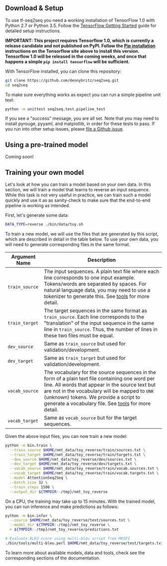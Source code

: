 ## Download & Setup

To use tf-seq2seq you need a working installation of TensorFlow 1.0 with
Python 2.7 or Python 3.5. Follow the [TensorFlow Getting Started](https://www.tensorflow.org/versions/r1.0/get_started/os_setup)
guide for detailed setup instructions.

**IMPORTANT: This project requires Tensorflow 1.0, which is currently a release candidate and not published on PyPI. Follow the [Pip installation](https://www.tensorflow.org/versions/r1.0/get_started/os_setup#pip_installation) instructions on the Tensorflow site above to install this version. Tensorflow 1.0 will be released in the coming weeks, and once that happens a simple `pip install tensorflow` will be sufficient.**


With TensorFlow installed, you can clone this repository:

```bash
git clone https://github.com/dennybritz/seq2seq.git
cd seq2seq
```

To make sure everything works as expect you can run a simple pipeline unit test:

```bash
python -m unittest seq2seq.test.pipeline_test
```

If you see a "success" message, you are all set. Note that you may need to install pyrouge, pyyaml, and matplotlib, in order for these tests to pass. If you run into other setup issues,
please [file a Github issue](https://github.com/dennybritz/seq2seq/issues).

## Using a pre-trained model

Coming soon!

## Training your own model

Let's look at how you can train a model based on your own data. In this section, we will train a model that learns to reverse an input sequence. While this task is not very useful in practice, we can train such a model quickly and use it as as sanity-check to make sure that the end-to-end pipeline is working as intended.

First, let's generate some data:

```bash
DATA_TYPE=reverse ./bin/data/toy.sh
```

To train a new model, we will use the files that are generated by this script, which are described in detail in the table below. To use your own data, you will need to generate corresponding files in the same format.

| Argument Name | Description |
| --- | --- |
| `train_source` | The input sequences. A plain text file where each line corresponds to one input example. Tokens/words are separated by spaces. For natural language data, you may need to use a tokenizer to generate this. See [tools](tools/) for more detail. |
| `train_target` | The target sequences in the same format as `train_source`. Each line corresponds to the "translation" of the input sequence in the same line in `train_source`. Thus, the number of lines in these two files must be equal. |
| `dev_source` | Same as `train_source` but used for validation/development. |
| `dev_target` | Same as `train_target` but used for validation/development. |
| `vocab_source` | The vocabulary for the source sequences in the form of a plain text file containing one word per line. All words that appear in the source text but are not in the vocabulary will be mapped to `UNK` (unknown) tokens. We provide a script to generate a vocabulary file. See [tools](tools/) for more detail. |
| `vocab_target` | Same as `vocab_source` but for the target sequences. |


Given the above input files, you can now train a new model:

```bash
python -m bin.train \
  --train_source $HOME/nmt_data/toy_reverse/train/sources.txt \
  --train_target $HOME/nmt_data/toy_reverse/train/targets.txt \
  --dev_source $HOME/nmt_data/toy_reverse/dev/sources.txt \
  --dev_target $HOME/nmt_data/toy_reverse/dev/targets.txt \
  --vocab_source $HOME/nmt_data/toy_reverse/train/vocab.sources.txt \
  --vocab_target $HOME/nmt_data/toy_reverse/train/vocab.targets.txt \
  --model AttentionSeq2Seq \
  --batch_size 32 \
  --train_steps 1500 \
  --output_dir ${TMPDIR:-/tmp}/nmt_toy_reverse
```

On a CPU, the training may take up to 15 minutes. With the trained model, you can run inference and make predictions as follows:

```bash
python -m bin.infer \
  --source $HOME/nmt_data/toy_reverse/test/sources.txt \
  --model_dir ${TMPDIR:-/tmp}/nmt_toy_reverse \
  > ${TMPDIR:-/tmp}/nmt_toy_reverse/predictions.txt

# Evaluate BLEU score using multi-bleu script from MOSES
./bin/tools/multi-bleu.perl $HOME/nmt_data/toy_reverse/test/targets.txt < ${TMPDIR:-/tmp}/nmt_toy_reverse/predictions.txt
```

To learn more about available models, data and tools, check see the corresponding sections of the documentation.


